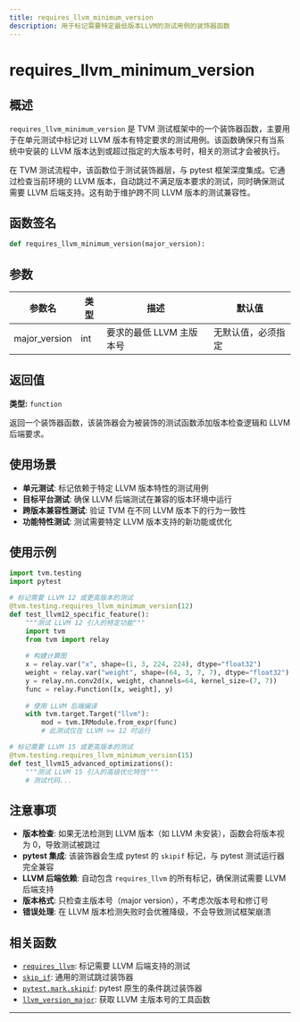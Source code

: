 ```yaml
---
title: requires_llvm_minimum_version
description: 用于标记需要特定最低版本LLVM的测试用例的装饰器函数
---
```


# requires_llvm_minimum_version

## 概述

`requires_llvm_minimum_version` 是 TVM 测试框架中的一个装饰器函数，主要用于在单元测试中标记对 LLVM 版本有特定要求的测试用例。该函数确保只有当系统中安装的 LLVM 版本达到或超过指定的大版本号时，相关的测试才会被执行。

在 TVM 测试流程中，该函数位于测试装饰器层，与 pytest 框架深度集成。它通过检查当前环境的 LLVM 版本，自动跳过不满足版本要求的测试，同时确保测试需要 LLVM 后端支持。这有助于维护跨不同 LLVM 版本的测试兼容性。

## 函数签名

```python
def requires_llvm_minimum_version(major_version):
```

## 参数

| 参数名 | 类型 | 描述 | 默认值 |
|--------|------|------|--------|
| major_version | int | 要求的最低 LLVM 主版本号 | 无默认值，必须指定 |

## 返回值

**类型:** `function`

返回一个装饰器函数，该装饰器会为被装饰的测试函数添加版本检查逻辑和 LLVM 后端要求。

## 使用场景

- **单元测试**: 标记依赖于特定 LLVM 版本特性的测试用例
- **目标平台测试**: 确保 LLVM 后端测试在兼容的版本环境中运行
- **跨版本兼容性测试**: 验证 TVM 在不同 LLVM 版本下的行为一致性
- **功能特性测试**: 测试需要特定 LLVM 版本支持的新功能或优化

## 使用示例

```python
import tvm.testing
import pytest

# 标记需要 LLVM 12 或更高版本的测试
@tvm.testing.requires_llvm_minimum_version(12)
def test_llvm12_specific_feature():
    """测试 LLVM 12 引入的特定功能"""
    import tvm
    from tvm import relay
    
    # 构建计算图
    x = relay.var("x", shape=(1, 3, 224, 224), dtype="float32")
    weight = relay.var("weight", shape=(64, 3, 7, 7), dtype="float32")
    y = relay.nn.conv2d(x, weight, channels=64, kernel_size=(7, 7))
    func = relay.Function([x, weight], y)
    
    # 使用 LLVM 后端编译
    with tvm.target.Target("llvm"):
        mod = tvm.IRModule.from_expr(func)
        # 此测试仅在 LLVM >= 12 时运行

# 标记需要 LLVM 15 或更高版本的测试
@tvm.testing.requires_llvm_minimum_version(15)
def test_llvm15_advanced_optimizations():
    """测试 LLVM 15 引入的高级优化特性"""
    # 测试代码...
```

## 注意事项

- **版本检查**: 如果无法检测到 LLVM 版本（如 LLVM 未安装），函数会将版本视为 0，导致测试被跳过
- **pytest 集成**: 该装饰器会生成 pytest 的 `skipif` 标记，与 pytest 测试运行器完全兼容
- **LLVM 后端依赖**: 自动包含 `requires_llvm` 的所有标记，确保测试需要 LLVM 后端支持
- **版本格式**: 只检查主版本号（major version），不考虑次版本号和修订号
- **错误处理**: 在 LLVM 版本检测失败时会优雅降级，不会导致测试框架崩溃

## 相关函数

- [`requires_llvm`](requires_llvm.md): 标记需要 LLVM 后端支持的测试
- [`skip_if`](skip_if.md): 通用的测试跳过装饰器
- [`pytest.mark.skipif`](https://docs.pytest.org/en/stable/reference/reference.html#pytest-mark-skipif): pytest 原生的条件跳过装饰器
- [`llvm_version_major`](llvm_version_major.md): 获取 LLVM 主版本号的工具函数

---